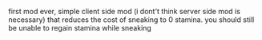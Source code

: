 ﻿first mod ever, simple client side mod (i dont't think server side mod is necessary) that reduces the cost of sneaking to 0 stamina. you should still be unable to regain stamina while sneaking